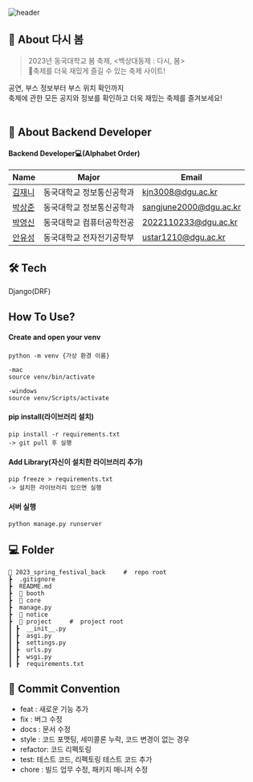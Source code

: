 ![header](https://capsule-render.vercel.app/api?type=waving&color=auto&height=300&section=header&text=다시,%20봄(RE:SPRING)&fontSize=80&animation=fadeIn&fontAlignY=38&desc=2023년%20동국대학교%20봄%20축제%20사이트&descAlignY=58&descAlign=62)

## 🌠  About 다시 봄
> 2023년 동국대학교 봄 축제, <백상대동제 : 다시, 봄> <br>
> 축제를 더욱 재밌게 즐길 수 있는 축제 사이트! <br>


공연, 부스 정보부터 부스 위치 확인까지 <br>
축제에 관한 모든 공지와 정보를 확인하고 더욱 재밌는 축제를 즐겨보세요! <br><br>


## 👋 About Backend Developer

#### Backend Developer💻(Alphabet Order)
| Name                                         | Major            | Email                |
| -------------------------------------------- | --------------  | ----------------------- |
| [김재니](https://github.com/kmjenny)   | 동국대학교 정보통신공학과  | kjn3008@dgu.ac.kr |
| [박상준](https://github.com/tkdwns414) | 동국대학교 정보통신공학과   | sangjune2000@dgu.ac.kr |
| [박영신](https://github.com/dudtlstm) | 동국대학교 컴퓨터공학전공    | 2022110233@dgu.ac.kr |
| [안유성](https://github.com/ustar1210) | 동국대학교 전자전기공학부    | ustar1210@dgu.ac.kr |




## 🛠️ Tech
Django(DRF)

## How To Use?
#### Create and open your venv
```
python -m venv {가상 환경 이름}

-mac
source venv/bin/activate

-windows
source venv/Scripts/activate
```


#### pip install(라이브러리 설치)
```
pip install -r requirements.txt
-> git pull 후 실행
```

#### Add Library(자신이 설치한 라이브러리 추가)
```
pip freeze > requirements.txt
-> 설치한 라이브러리 있으면 실행
```

#### 서버 실행
```
python manage.py runserver
```

## 💻 Folder

```
📂 2023_spring_festival_back     #  repo root
┣  .gitignore
┣  README.md
┣  📂 booth
┣  📂 core
┣  manage.py
┣  📂 notice
┣  📂 project     #  project root
┃ ┣  __init__.py
┃ ┣  asgi.py
┃ ┣  settings.py
┃ ┣  urls.py
┃ ┣  wsgi.py
┃ ┣  requirements.txt
```

## 🎯 Commit Convention
-   feat : 새로운 기능 추가
-   fix : 버그 수정
-   docs : 문서 수정
-   style : 코드 포맷팅, 세미콜론 누락, 코드 변경이 없는 경우
-   refactor: 코드 리펙토링
-   test: 테스트 코드, 리펙토링 테스트 코드 추가
-   chore : 빌드 업무 수정, 패키지 매니저 수정
